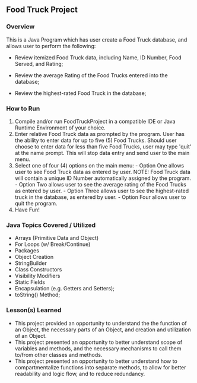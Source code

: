 ## Food Truck Project

### Overview

This is a Java Program which has user create a Food Truck database, and allows user to perform the following:

* Review itemized Food Truck data, including Name, ID Number, Food Served, and Rating;

* Review the average Rating of the Food Trucks entered into the database;

* Review the highest-rated Food Truck in the database;

### How to Run

  1.  Compile and/or run FoodTruckProject in a compatible IDE or Java Runtime Environment of your choice.
  2.  Enter relative Food Truck data as prompted by the program.  User has the ability to enter data for up to five (5) Food Trucks.  Should user choose to enter data  for less than five Food Trucks, user may type 'quit' at the name prompt.  This will stop data entry and send user to the main menu.
  3.  Select one of four (4) options on the main menu:
    - Option One allows user to see Food Truck data as entered by user.  NOTE: Food Truck data will contain a unique ID Number automatically assigned by the program.
    - Option Two allows user to see the average rating of the Food Trucks as entered by user.
    - Option Three allows user to see the highest-rated truck in the database, as entered by user.
    - Option Four allows user to quit the program.
  4. Have Fun!

### Java Topics Covered / Utilized
* Arrays (Primitive Data and Object)
* For Loops (w/ Break/Continue)
* Packages
* Object Creation
* StringBuilder
* Class Constructors
* Visibility Modifiers
* Static Fields
* Encapsulation (e.g. Getters and Setters);
* toString() Method;

### Lesson(s) Learned

* This project provided an opportunity to understand the the function of an Object, the necessary parts of an Object, and creation and utilization of an Object.
* This project presented an opportunity to better understand scope of variables and methods, and the necessary mechanisms to call them to/from other classes and methods.
* This project presented an opportunity to better understand how to compartmentalize functions into separate methods, to allow for better readability and logic flow, and to reduce redundancy.
